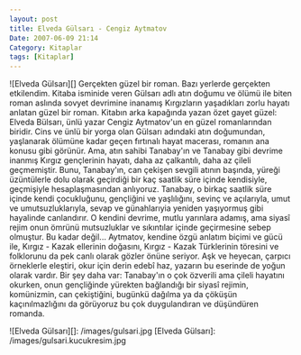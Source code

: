 ```yaml
---
layout: post
title: Elveda Gülsarı - Cengiz Aytmatov
Date: 2007-06-09 21:14
Category: Kitaplar
tags: [Kitaplar]
---
```


<span class="kitap-resmi">![Elveda Gülsarı][]</span> Gerçekten güzel bir roman. Bazı yerlerde
gerçekten etkilendim. Kitaba isminide veren Gülsarı adlı atın doğumu ve
ölümü ile biten roman aslında sovyet devrimine inanamış Kırgızların
yaşadıkları zorlu hayatı anlatan güzel bir roman.  Kitabın
arka kapağında yazan özet gayet güzel: Elveda Bülsarı, ünlü yazar Cengiz
Aytmatov'un en güzel romanlarından biridir. Cins ve ünlü bir yorga olan
Gülsarı adındaki atın doğumundan, yaşlanarak ölümüne kadar geçen
fırtınalı hayat macerası, romanın ana konusu gibi görünür. Ama, atın
sahibi Tanabay'ın ve Tanabay gibi devrime inanmış Kırgız gençlerinin
hayatı, daha az çalkantılı, daha az çileli geçmemiştir. Bunu,
Tanabay'ın, can çekişen sevgili atının başında, yüreği üzüntülerle dolu
olarak geçirdiği bir kaç saatlik süre içinde kendisiyle, geçmişiyle
hesaplaşmasından anlıyoruz. Tanabay, o birkaç saatlik süre içinde kendi
çocukluğunu, gençliğini ve yaşlılığını, sevinç ve açılarıyla, umut ve
umutsuzluklarıyla, sevap ve günahlarıyia yeniden yaşıyormuş gibi
hayalinde canlandırır. O kendini devrime, mutlu yarınlara adamış, ama
siyasî rejim onun ömrünü mutsuzluklar ve sıkıntılar içinde geçirmesine
sebep olmuştur. Bu kadar değil... Aytmatov, kendine özgü anlatım biçimi
ve gücü ile, Kırgız - Kazak ellerinin doğasını, Kırgız - Kazak
Türklerinin töresini ve folklorunu da pek canlı olarak gözler önüne
seriyor. Aşk ve heyecan, çarpıcı örneklerle eleştiri, okur için derin
edebî haz, yazarın bu eserinde de yoğun olarak vardır. Bir şey daha var:
Tanabay'ın o çok özverili ama çileli hayatını okurken, onun gençliğinde
yürekten bağlandığı bir siyasî rejimin, komünizmin, can çekiştiğini,
bugünkü dağılma ya da çöküşün kaçınılmazlığını da görüyoruz bu çok
duygulandıran ve düşündüren romanda.

  ![Elveda Gülsarı][]: /images/gulsari.jpg
  [Elveda Gülsarı]: /images/gulsari.kucukresim.jpg

